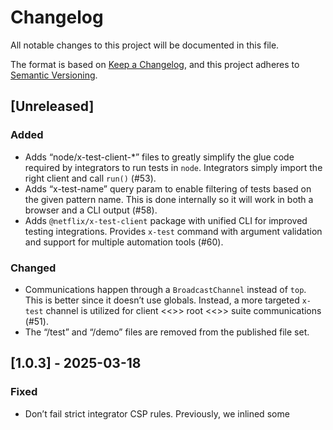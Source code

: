 # Changelog
All notable changes to this project will be documented in this file.

The format is based on [Keep a Changelog](https://keepachangelog.com/en/1.0.0/),
and this project adheres to [Semantic Versioning](https://semver.org/spec/v2.0.0.html).

## [Unreleased]

### Added

- Adds “node/x-test-client-*” files to greatly simplify the glue code required
  by integrators to run tests in `node`. Integrators simply import the right
  client and call `run()` (#53).
- Adds “x-test-name” query param to enable filtering of tests based on the given
  pattern name. This is done internally so it will work in both a browser and
  a CLI output (#58).
- Adds `@netflix/x-test-client` package with unified CLI for improved testing
  integrations. Provides `x-test` command with argument validation and support
  for multiple automation tools (#60).

### Changed

- Communications happen through a `BroadcastChannel` instead of `top`. This is
  better since it doesn’t use globals. Instead, a more targeted `x-test` channel
  is utilized for client <<>> root <<>> suite communications (#51).
- The “/test” and “/demo” files are removed from the published file set.

## [1.0.3] - 2025-03-18

### Fixed

- Don’t fail strict integrator CSP rules. Previously, we inlined some <style>
  tags which would fail for a rule set like `default-src 'self';`. To ensure we
  don’t reintroduce — strict CSP headers are now added to all test documents.

## [1.0.1] - 2024-06-14

### Fixed

- Changed “root” detection to something other than the “id” attribute.

## [1.0.0] - 2024-02-29

### Added

- Initial interface for `1.x` is locked down.
